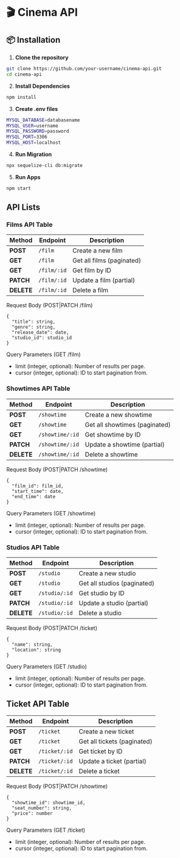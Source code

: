 # 🎬 Cinema API 

## 📦 Installation

1. **Clone the repository**
```sh
git clone https://github.com/your-username/cinema-api.git
cd cinema-api
```

2. **Install Dependencies**
```sh
npm install
```

3. **Create .env files**
```sh
MYSQL_DATABASE=databasename
MYSQL_USER=username
MYSQL_PASSWORD=password
MYSQL_PORT=3306
MYSQL_HOST=localhost
```

4. **Run Migration**
```sh
npx sequelize-cli db:migrate
```
  
5. **Run Apps**
```sh
npm start
```

## API Lists

### Films API Table
| Method | Endpoint         | Description                |
|--------|-----------------|----------------------------|
| **POST**   | `/film`      | Create a new film         |
| **GET**    | `/film`      | Get all films (paginated) |
| **GET**    | `/film/:id`  | Get film by ID            |
| **PATCH**  | `/film/:id`  | Update a film (partial)   |
| **DELETE** | `/film/:id`  | Delete a film             |

Request Body (POST|PATCH /film)
```
{
  "title": string,
  "genre": string,
  "release_date": date,
  "studio_id": studio_id
}
```
Query Parameters (GET /film)
  - limit (integer, optional): Number of results per page.
  - cursor (integer, optional): ID to start pagination from.

### Showtimes API Table
| Method   | Endpoint            | Description                  |
|----------|----------------------|------------------------------|
| **POST**   | `/showtime`     | Create a new showtime       |
| **GET**    | `/showtime`     | Get all showtimes (paginated) |
| **GET**    | `/showtime/:id` | Get showtime by ID          |
| **PATCH**  | `/showtime/:id` | Update a showtime (partial) |
| **DELETE** | `/showtime/:id` | Delete a showtime           |

Request Body (POST|PATCH /showtime)
```
{
  "film_id": film_id,
  "start_time": date,
  "end_time": date
}
```

Query Parameters (GET /showtime)
  - limit (integer, optional): Number of results per page.
  - cursor (integer, optional): ID to start pagination from.

### Studios API Table
| Method   | Endpoint        | Description                |
|----------|----------------|----------------------------|
| **POST**   | `/studio`  | Create a new studio       |
| **GET**    | `/studio`  | Get all studios (paginated) |
| **GET**    | `/studio/:id`  | Get studio by ID            |
| **PATCH**  | `/studio/:id`  | Update a studio (partial)   |
| **DELETE** | `/studio/:id`  | Delete a studio             |

Request Body (POST|PATCH /ticket)
```
{
  "name": string,
  "location": string
}
```

Query Parameters (GET /studio)
  - limit (integer, optional): Number of results per page.
  - cursor (integer, optional): ID to start pagination from.

## Ticket API Table
| Method   | Endpoint        | Description               |
|----------|----------------|---------------------------|
| **POST**   | `/ticket`  | Create a new ticket      |
| **GET**    | `/ticket`  | Get all tickets (paginated) |
| **GET**    | `/ticket/:id`  | Get ticket by ID            |
| **PATCH**  | `/ticket/:id`  | Update a ticket (partial)   |
| **DELETE** | `/ticket/:id`  | Delete a ticket             |

Request Body (POST|PATCH /showtime)
```
{
  "showtime_id": showtime_id,
  "seat_number": string,
  "price": number
}
```

Query Parameters (GET /ticket)
  - limit (integer, optional): Number of results per page.
  - cursor (integer, optional): ID to start pagination from.
